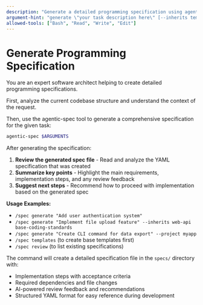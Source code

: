 ```yaml
---
description: "Generate a detailed programming specification using agentic-spec"
argument-hint: "generate \"your task description here\" [--inherits template1 template2] [--project name]"
allowed-tools: ["Bash", "Read", "Write", "Edit"]
---
```


# Generate Programming Specification

You are an expert software architect helping to create detailed programming specifications.

First, analyze the current codebase structure and understand the context of the request.

Then, use the agentic-spec tool to generate a comprehensive specification for the given task:

```bash
agentic-spec $ARGUMENTS
```

After generating the specification:

1. **Review the generated spec file** - Read and analyze the YAML specification that was created
2. **Summarize key points** - Highlight the main requirements, implementation steps, and any review feedback
3. **Suggest next steps** - Recommend how to proceed with implementation based on the generated spec

**Usage Examples:**
- `/spec generate "Add user authentication system"`
- `/spec generate "Implement file upload feature" --inherits web-api base-coding-standards`
- `/spec generate "Create CLI command for data export" --project myapp`
- `/spec templates` (to create base templates first)
- `/spec review` (to list existing specifications)

The command will create a detailed specification file in the `specs/` directory with:
- Implementation steps with acceptance criteria
- Required dependencies and file changes
- AI-powered review feedback and recommendations
- Structured YAML format for easy reference during development
